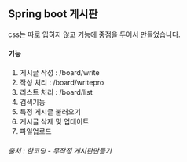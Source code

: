 ## Spring boot 게시판 

css는 따로 입히지 않고 기능에 중점을 두어서 만들었습니다.

#### 기능
1. 게시글 작성 : /board/write
2. 작성 처리 : /board/writepro
3. 리스트 처리 : /board/list
4. 검색기능
5. 특정 게시글 불러오기
6. 게시글 삭제 및 업데이트
7. 파일업로드

###### 출처 : 한코딩 - 무작정 게시판만들기 
